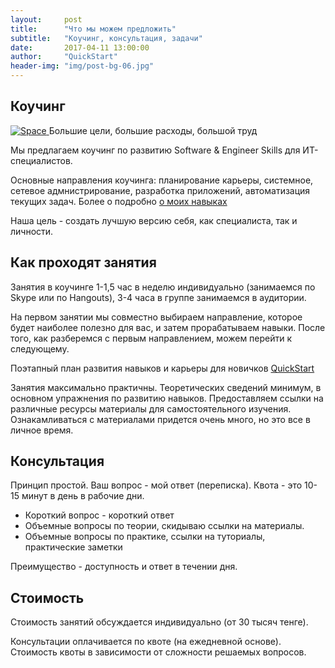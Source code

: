 ```yaml
---
layout:     post
title:      "Что мы можем предложить"
subtitle:   "Коучинг, консультация, задачи"
date:       2017-04-11 13:00:00
author:     "QuickStart"
header-img: "img/post-bg-06.jpg"
---
```

<h2 class="section-heading">Коучинг</h2>
<a href="#">
    <img src="{{ site.baseurl }}/img/post-sample-image.jpg" alt="Space">
</a>
<span class="caption text-muted">Большие цели, большие расходы, большой труд</span>

<p>Мы предлагаем коучинг по развитию Software & Engineer Skills для ИТ-специалистов.</p>

<p>Основные направления коучинга: планирование карьеры, системное, сетевое адмнистрирование, разработка приложений, автоматизация текущих задач. Более о подробно <a href="https://daurenamanbayev.github.io/blog/2017/04/11/mentoring/">о моих навыках</a></p>

<p>Наша цель - создать лучшую версию себя, как специалиста, так и личности.</p>

<h2 class="section-heading">Как проходят занятия</h2>
<p>Занятия в коучинге 1-1,5 час в неделю индивидуально (занимаемся по Skype или по Hangouts), 3-4 часа в группе занимаемся в аудитории.</p>

<p>На первом занятии мы совместно выбираем направление, которое будет наиболее полезно для вас, и затем прорабатываем навыки. После того, как разберемся с первым направлением, можем перейти к следующему.</p>

<p>Поэтапный план развития навыков и карьеры для новичков <a href="https://daurenamanbayev.github.io/blog/2017/04/11/quickstart-roadmap/">QuickStart</a></p>

<p>Занятия максимально практичны. Теоретических сведений минимум, в основном упражнения по развитию навыков. Предоставляем ссылки на различные ресурсы материалы для самостоятельного изучения. Ознакамливаться с материалами придется очень много, но это все в личное время.</p>

<h2 class="section-heading">Консультация</h2>
<p>Принцип простой. Ваш вопрос - мой ответ (переписка). Квота - это 10-15 минут в день в рабочие дни.</p>
<ul>
	<li>Короткий вопрос - короткий ответ</li>	
	<li>Объемные вопросы по теории, скидываю ссылки на материалы.</li>
	<li>Объемные вопросы по практике, ссылки на туториалы, практические заметки</li>		
</ul>
<p>Преимущество - доступность и ответ в течении дня.</p>

<h2 class="section-heading">Стоимость</h2>
<p>Стоимость занятий обсуждается индивидуально (от 30 тысяч тенге).</p>
<p>Консультации оплачивается по квоте (на ежедневной основе). Стоимость квоты в зависимости от сложности решаемых вопросов.</p>



